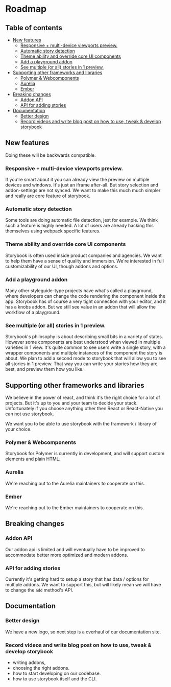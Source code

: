 # Roadmap

## Table of contents

  * [New features](#new-features)
    + [Responsive + multi-device viewports preview.](#responsive--multi-device-viewports-preview)
    + [Automatic story detection](#automatic-story-detection)
    + [Theme ability and override core UI components](#theme-ability-and-override-core-ui-components)
    + [Add a playground addon](#add-a-playground-addon)
    + [See multiple (or all) stories in 1 preview.](#see-multiple--or-all--stories-in-1-preview)
  * [Supporting other frameworks and libraries](#supporting-other-frameworks-and-libraries)
    + [Polymer & Webcomponents](#polymer---webcomponents)
    + [Aurelia](#aurelia)
    + [Ember](#ember)
  * [Breaking changes](#breaking-changes)
    + [Addon API](#addon-api)
    + [API for adding stories](#api-for-adding-stories)
  * [Documentation](#documentation)
    + [Better design](#better-design)
    + [Record videos and write blog post on how to use, tweak & develop storybook](#record-videos-and-write-blog-post-on-how-to-use--tweak---develop-storybook)

## New features

Doing these will be backwards compatible.

### Responsive + multi-device viewports preview.

If you're smart about it you can already view the preview on multiple devices and windows. It's just an iframe after-all.
But story selection and addon-settings are not synced.
We want to make this much much simpler and really are core feature of storybook.

### Automatic story detection

Some tools are doing automatic file detection, jest for example.
We think such a feature is highly needed. A lot of users are already hacking this themselves using webpack specific features.

### Theme ability and override core UI components

Storybook is often used inside product companies and agencies. We want to help them have a sense of quality and immersion.
We're interested in full customizability of our UI, though addons and options.

### Add a playground addon

Many other styleguide-type projects have what's called a playground, where developers can change the code rendering the component inside the app.
Storybook has of course a very tight connection with your editor, and it has a knobs addon.
But we still see value in an addon that will allow the workflow of a playground.

### See multiple (or all) stories in 1 preview.

Storybook's philosophy is about describing small bits in a variety of states.
However some components are best understood when viewed in multiple varieties in 1 view.
It's quite common to see users write a single story, with a wrapper components and multiple instances of the component the story is about.
We plan to add a second mode to storybook that will allow you to see all stories in 1 preview.
That way you can write your stories how they are best, and preview them how you like.

## Supporting other frameworks and libraries

We believe in the power of react, and think it's the right choice for a lot of projects.
But it's up to you and your team to decide your stack.
Unfortunately if you choose anything other then React or React-Native you can not use storybook.

We want you to be able to use storybook with the framework / library of your choice.

### Polymer & Webcomponents

Storybook for Polymer is currently in development, and will support custom elements and plain HTML.

### Aurelia

We're reaching out to the Aurelia maintainers to cooperate on this.

### Ember

We're reaching out to the Ember maintainers to cooperate on this.

## Breaking changes

### Addon API

Our addon api is limited and will eventually have to be improved to accommodate better more optimized and modern addons.

### API for adding stories

Currently it's getting hard to setup a story that has data / options for multiple addons.
We want to support this, but will likely mean we will have to change the `add` method's API.

## Documentation

### Better design

We have a new logo, so next step is a overhaul of our documentation site.

### Record videos and write blog post on how to use, tweak & develop storybook

-   writing addons, 
-   choosing the right addons.
-   how to start developing on our codebase.
-   how to use storybook itself and the CLI.
